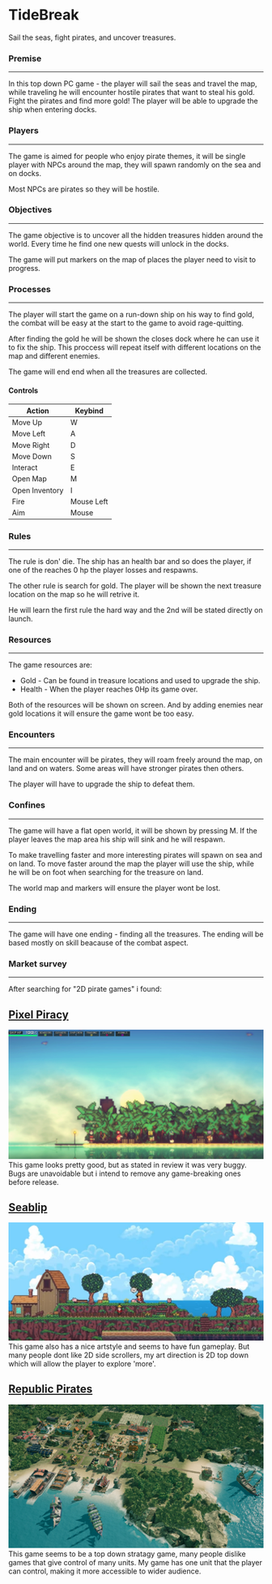 # TideBreak
Sail the seas, fight pirates, and uncover treasures.

### Premise 
___
In this top down PC game - the player will sail the seas and travel the map, while traveling he will encounter hostile pirates that want to steal his gold. Fight the pirates and find more gold! The player will be able to upgrade the ship when entering docks. 

### Players
___
The game is aimed for people who enjoy pirate themes, it will be single player with NPCs around the map, they will spawn randomly on the sea and on docks.

Most NPCs are pirates so they will be hostile.

### Objectives 
___
The game objective is to uncover all the hidden treasures hidden around the world. Every time he find one new quests will unlock in the docks.

The game will put markers on the map of places the player need to visit to progress.
### Processes
___
The player will start the game on a run-down ship on his way to find gold, the combat will be easy at the start to the game to avoid rage-quitting.

After finding the gold he will be shown the closes dock where he can use it to fix the ship. This proccess will repeat itself with different locations on the map and different enemies.

The game will end end when all the treasures are collected.
#### Controls
| Action | Keybind |
| - | - |
| Move Up | W |
| Move Left | A |
| Move Right | D |
| Move Down | S |
| Interact | E |
| Open Map | M |
| Open Inventory | I |
| Fire | Mouse Left |
| Aim | Mouse |
### Rules
___
The rule is don' die. The ship has an health bar and so does the player, if one of the reaches 0 hp the player losses and respawns.

The other rule is search for gold. The player will be shown the next treasure location on the map so he will retrive it.

He will learn the first rule the hard way and the 2nd will be stated directly on launch.
### Resources
___
The game resources are:
- Gold - Can be found in treasure locations and used to upgrade the ship.
- Health - When the player reaches 0Hp its game over.

Both of the resources will be shown on screen. And by adding enemies near gold locations it will ensure the game wont be too easy.

### Encounters
___
The main encounter will be pirates, they will roam freely around the map, on land and on waters. Some areas will have stronger pirates then others.

The player will have to upgrade the ship to defeat them.

### Confines
___
The game will have a flat open world, it will be shown by pressing M. If the player leaves the map area his ship will sink and he will respawn.

To make travelling faster and more interesting pirates will spawn on sea and on land. To move faster around the map the player will use the ship, while he will be on foot when searching for the treasure on land.

The world map and markers will ensure the player wont be lost.

### Ending
___
The game will have one ending - finding all the treasures. The ending will be based mostly on skill beacause of the combat aspect. 

### Market survey
___
After searching for "2D pirate games" i found:

## [Pixel Piracy](https://store.steampowered.com/app/264140/Pixel_Piracy/)
![alt text](image-1.png)
This game looks pretty good, but as stated in review it was very buggy. Bugs are unavoidable but i intend to remove any game-breaking ones before release.


## [Seablip](https://www.rockpapershotgun.com/seablip-is-a-pixel-art-pirate-em-up-out-now-in-early-access)
![alt text](image.png)
This game also has a nice artstyle and seems to have fun gameplay. But many people dont like 2D side scrollers, my art direction is 2D top down which will allow the player to explore 'more'.

## [Republic Pirates](https://store.epicgames.com/en-US/p/republic-of-pirates-b6dfa6)
![alt text](image-2.png)
This game seems to be a top down stratagy game, many people dislike games that give control of many units. My game has one unit that the player can control, making it more accessible to wider audience.